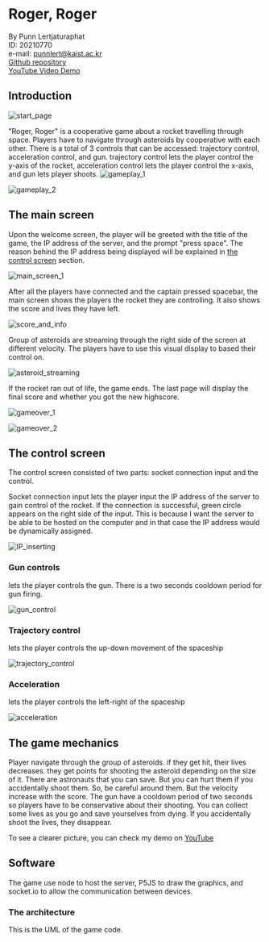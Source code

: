 # Roger, Roger

By Punn Lertjaturaphat \
ID: 20210770 \
e-mail: punnlert@kaist.ac.kr \
[Github repository](https://github.com/punnlert/RogerRoger-ID311-Individual-Project) \
[YouTube Video Demo](https://youtu.be/GxBwiM4es7w)

## Introduction
![start_page](./images/start_page.png)

"Roger, Roger" is a cooperative game about a rocket travelling through space. Players have to navigate through asteroids by cooperative with each other. There is a total of 3 controls that can be accessed: trajectory control, acceleration control, and gun. trajectory control lets the player control the y-axis of the rocket, acceleration control lets the player control the x-axis, and gun lets player shoots.
![gameplay_1](./images/gameplay_1.png)

![gameplay_2](./images/gameplay_2.png)

## The main screen

Upon the welcome screen, the player will be greeted with the title of the game, the IP address of the server, and the prompt "press space". The reason behind the IP address being displayed will be explained in [the control screen](#the-control-screen) section.

![main_screen_1](./images/start_page.png)

After all the players have connected and the captain pressed spacebar, the main screen shows the players the rocket they are controlling. It also shows the score and lives they have left. 

![score_and_info](./images/score_and_info.png)

Group of asteroids are streaming through the right side of the screen at different velocity. The players have to use this visual display to based their control on. 

![asteroid_streaming](./images/asteroid_streaming.png)

If the rocket ran out of life, the game ends. The last page will display the final score and whether you got the new highscore.

![gameover_1](./images/gameplay_2.png)

![gameover_2](./images/new_highscore.png)

## The control screen
The control screen consisted of two parts: socket connection input and the control.

Socket connection input lets the player input the IP address of the server to gain control of the rocket. If the connection is successful, green circle appears on the right side of the input. This is because I want the server to be able to be hosted on the computer and in that case the IP address would be dynamically assigned. 

![IP_inserting](./images/IP_input.jpg)

### Gun controls
lets the player controls the gun. There is a two seconds cooldown period for gun firing.

![gun_control](./images/gun_control.PNG)

### Trajectory control
lets the player controls the up-down movement of the spaceship

![trajectory_control](./images/trajectory_control.PNG)

### Acceleration
lets the player controls the left-right of the spaceship

![acceleration](./images/acceleration.PNG)

## The game mechanics
Player navigate through the group of asteroids. if they get hit, their lives decreases. they get points for shooting the asteroid depending on the size of it. There are astronauts that you can save. But you can hurt them if you accidentally shoot them. So, be careful around them. But the velocity increase with the score. The gun have a cooldown period of two seconds so players have to be conservative about their shooting. You can collect some lives as you go and save yourselves from dying. If you accidentally shoot the lives, they disappear.

To see a clearer picture, you can check my demo on [YouTube](https://youtu.be/GxBwiM4es7w)

## Software
The game use node to host the server, P5JS to draw the graphics, and socket.io to allow the communication between devices.

### The architecture
This is the UML of the game code.

